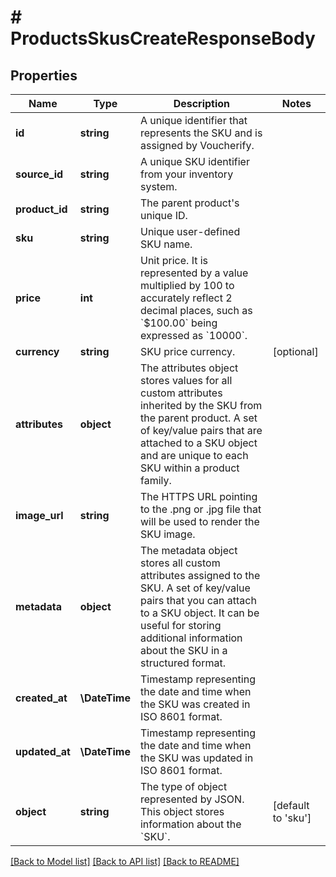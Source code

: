 # # ProductsSkusCreateResponseBody

## Properties

Name | Type | Description | Notes
------------ | ------------- | ------------- | -------------
**id** | **string** | A unique identifier that represents the SKU and is assigned by Voucherify. |
**source_id** | **string** | A unique SKU identifier from your inventory system. |
**product_id** | **string** | The parent product&#39;s unique ID. |
**sku** | **string** | Unique user-defined SKU name. |
**price** | **int** | Unit price. It is represented by a value multiplied by 100 to accurately reflect 2 decimal places, such as &#x60;$100.00&#x60; being expressed as &#x60;10000&#x60;. |
**currency** | **string** | SKU price currency. | [optional]
**attributes** | **object** | The attributes object stores values for all custom attributes inherited by the SKU from the parent product. A set of key/value pairs that are attached to a SKU object and are unique to each SKU within a product family. |
**image_url** | **string** | The HTTPS URL pointing to the .png or .jpg file that will be used to render the SKU image. |
**metadata** | **object** | The metadata object stores all custom attributes assigned to the SKU. A set of key/value pairs that you can attach to a SKU object. It can be useful for storing additional information about the SKU in a structured format. |
**created_at** | **\DateTime** | Timestamp representing the date and time when the SKU was created in ISO 8601 format. |
**updated_at** | **\DateTime** | Timestamp representing the date and time when the SKU was updated in ISO 8601 format. |
**object** | **string** | The type of object represented by JSON. This object stores information about the &#x60;SKU&#x60;. | [default to 'sku']

[[Back to Model list]](../../README.md#models) [[Back to API list]](../../README.md#endpoints) [[Back to README]](../../README.md)
